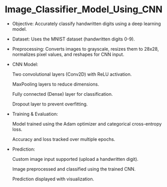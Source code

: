 # Image_Classifier_Model_Using_CNN

* Objective: Accurately classify handwritten digits using a deep learning model.

* Dataset: Uses the MNIST dataset (handwritten digits 0-9).

* Preprocessing: Converts images to grayscale, resizes them to 28x28, normalizes pixel values, and reshapes for CNN input.

* CNN Model:

    Two convolutional layers (Conv2D) with ReLU activation.

    MaxPooling layers to reduce dimensions.

    Fully connected (Dense) layer for classification.

    Dropout layer to prevent overfitting.

* Training & Evaluation:

   Model trained using the Adam optimizer and categorical cross-entropy loss.

   Accuracy and loss tracked over multiple epochs.

* Prediction:

   Custom image input supported (upload a handwritten digit).

   Image preprocessed and classified using the trained CNN.

   Prediction displayed with visualization.
